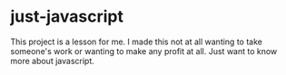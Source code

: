 # just-javascript
This project is a lesson for me. I made this not at all wanting to take someone's work or wanting to make any profit at all. Just want to know more about javascript.
